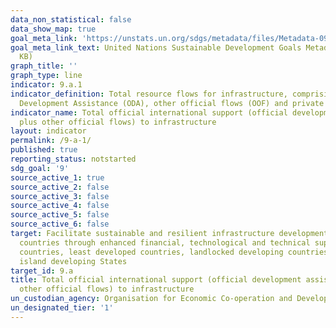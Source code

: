 ```yaml
---
data_non_statistical: false
data_show_map: true
goal_meta_link: 'https://unstats.un.org/sdgs/metadata/files/Metadata-09-0A-01.pdf '
goal_meta_link_text: United Nations Sustainable Development Goals Metadata (PDF 208
  KB)
graph_title: ''
graph_type: line
indicator: 9.a.1
indicator_definition: Total resource flows for infrastructure, comprising Official
  Development Assistance (ODA), other official flows (OOF) and private flows
indicator_name: Total official international support (official development assistance
  plus other official flows) to infrastructure
layout: indicator
permalink: /9-a-1/
published: true
reporting_status: notstarted
sdg_goal: '9'
source_active_1: true
source_active_2: false
source_active_3: false
source_active_4: false
source_active_5: false
source_active_6: false
target: Facilitate sustainable and resilient infrastructure development in developing
  countries through enhanced financial, technological and technical support to African
  countries, least developed countries, landlocked developing countries and small
  island developing States
target_id: 9.a
title: Total official international support (official development assistance plus
  other official flows) to infrastructure
un_custodian_agency: Organisation for Economic Co-operation and Development (OECD)
un_designated_tier: '1'
---
```

